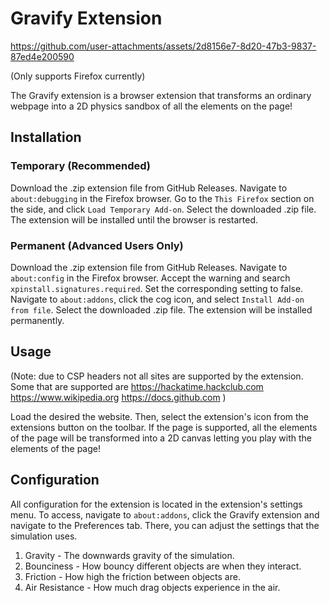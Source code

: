 # Gravify Extension


https://github.com/user-attachments/assets/2d8156e7-8d20-47b3-9837-87ed4e200590


(Only supports Firefox currently)

The Gravify extension is a browser extension that transforms an ordinary webpage into a 2D physics sandbox of all the elements on the page!

## Installation
### Temporary (Recommended)
Download the .zip extension file from GitHub Releases.
Navigate to `about:debugging` in the Firefox browser. Go to the `This Firefox` section on the side, and click `Load Temporary Add-on`. Select the downloaded .zip file. The extension will be installed until the browser is restarted.
### Permanent (Advanced Users Only)
Download the .zip extension file from GitHub Releases.
Navigate to `about:config` in the Firefox browser. Accept the warning and search `xpinstall.signatures.required`. Set the corresponding setting to false. Navigate to `about:addons`, click the cog icon, and select `Install Add-on from file`. Select the downloaded .zip file. The extension will be installed permanently.

## Usage
(Note: due to CSP headers not all sites are supported by the extension. Some that are supported are https://hackatime.hackclub.com https://www.wikipedia.org https://docs.github.com )

Load the desired the website. Then, select the extension's icon from the extensions button on the toolbar. If the page is supported, all the elements of the page will be transformed into a 2D canvas letting you play with the elements of the page!

## Configuration
All configuration for the extension is located in the extension's settings menu. To access, navigate to `about:addons`, click the Gravify extension and navigate to the Preferences tab. There, you can adjust the settings that the simulation uses.
1. Gravity - The downwards gravity of the simulation.
2. Bounciness - How bouncy different objects are when they interact.
3. Friction - How high the friction between objects are.
4. Air Resistance - How much drag objects experience in the air.
